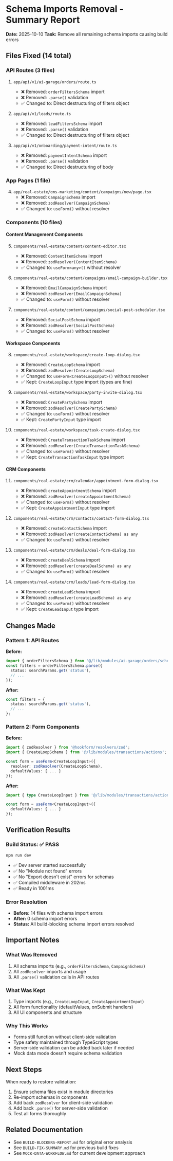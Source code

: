 # Schema Imports Removal - Summary Report

**Date:** 2025-10-10
**Task:** Remove all remaining schema imports causing build errors

## Files Fixed (14 total)

### API Routes (3 files)
1. `app/api/v1/ai-garage/orders/route.ts`
   - ❌ Removed: `orderFiltersSchema` import
   - ❌ Removed: `.parse()` validation
   - ✅ Changed to: Direct destructuring of filters object

2. `app/api/v1/leads/route.ts`
   - ❌ Removed: `leadFiltersSchema` import
   - ❌ Removed: `.parse()` validation
   - ✅ Changed to: Direct destructuring of filters object

3. `app/api/v1/onboarding/payment-intent/route.ts`
   - ❌ Removed: `paymentIntentSchema` import
   - ❌ Removed: `.parse()` validation
   - ✅ Changed to: Direct destructuring of body

### App Pages (1 file)
4. `app/real-estate/cms-marketing/content/campaigns/new/page.tsx`
   - ❌ Removed: `CampaignSchema` import
   - ❌ Removed: `zodResolver(CampaignSchema)`
   - ✅ Changed to: `useForm()` without resolver

### Components (10 files)

#### Content Management Components
5. `components/real-estate/content/content-editor.tsx`
   - ❌ Removed: `ContentItemSchema` import
   - ❌ Removed: `zodResolver(ContentItemSchema)`
   - ✅ Changed to: `useForm<any>()` without resolver

6. `components/real-estate/content/campaigns/email-campaign-builder.tsx`
   - ❌ Removed: `EmailCampaignSchema` import
   - ❌ Removed: `zodResolver(EmailCampaignSchema)`
   - ✅ Changed to: `useForm()` without resolver

7. `components/real-estate/content/campaigns/social-post-scheduler.tsx`
   - ❌ Removed: `SocialPostSchema` import
   - ❌ Removed: `zodResolver(SocialPostSchema)`
   - ✅ Changed to: `useForm()` without resolver

#### Workspace Components
8. `components/real-estate/workspace/create-loop-dialog.tsx`
   - ❌ Removed: `CreateLoopSchema` import
   - ❌ Removed: `zodResolver(CreateLoopSchema)`
   - ✅ Changed to: `useForm<CreateLoopInput>()` without resolver
   - ✅ Kept: `CreateLoopInput` type import (types are fine)

9. `components/real-estate/workspace/party-invite-dialog.tsx`
   - ❌ Removed: `CreatePartySchema` import
   - ❌ Removed: `zodResolver(CreatePartySchema)`
   - ✅ Changed to: `useForm()` without resolver
   - ✅ Kept: `CreatePartyInput` type import

10. `components/real-estate/workspace/task-create-dialog.tsx`
    - ❌ Removed: `CreateTransactionTaskSchema` import
    - ❌ Removed: `zodResolver(CreateTransactionTaskSchema)`
    - ✅ Changed to: `useForm()` without resolver
    - ✅ Kept: `CreateTransactionTaskInput` type import

#### CRM Components
11. `components/real-estate/crm/calendar/appointment-form-dialog.tsx`
    - ❌ Removed: `createAppointmentSchema` import
    - ❌ Removed: `zodResolver(createAppointmentSchema)`
    - ✅ Changed to: `useForm()` without resolver
    - ✅ Kept: `CreateAppointmentInput` type import

12. `components/real-estate/crm/contacts/contact-form-dialog.tsx`
    - ❌ Removed: `createContactSchema` import
    - ❌ Removed: `zodResolver(createContactSchema) as any`
    - ✅ Changed to: `useForm()` without resolver

13. `components/real-estate/crm/deals/deal-form-dialog.tsx`
    - ❌ Removed: `createDealSchema` import
    - ❌ Removed: `zodResolver(createDealSchema) as any`
    - ✅ Changed to: `useForm()` without resolver

14. `components/real-estate/crm/leads/lead-form-dialog.tsx`
    - ❌ Removed: `createLeadSchema` import
    - ❌ Removed: `zodResolver(createLeadSchema) as any`
    - ✅ Changed to: `useForm()` without resolver
    - ✅ Kept: `CreateLeadInput` type import

## Changes Made

### Pattern 1: API Routes
**Before:**
```typescript
import { orderFiltersSchema } from '@/lib/modules/ai-garage/orders/schemas';
const filters = orderFiltersSchema.parse({
  status: searchParams.get('status'),
  // ...
});
```

**After:**
```typescript
const filters = {
  status: searchParams.get('status'),
  // ...
};
```

### Pattern 2: Form Components
**Before:**
```typescript
import { zodResolver } from '@hookform/resolvers/zod';
import { CreateLoopSchema } from '@/lib/modules/transactions/actions';

const form = useForm<CreateLoopInput>({
  resolver: zodResolver(CreateLoopSchema),
  defaultValues: { ... }
});
```

**After:**
```typescript
import { type CreateLoopInput } from '@/lib/modules/transactions/actions';

const form = useForm<CreateLoopInput>({
  defaultValues: { ... }
});
```

## Verification Results

### Build Status: ✅ PASS
```bash
npm run dev
```
- ✅ Dev server started successfully
- ✅ No "Module not found" errors
- ✅ No "Export doesn't exist" errors for schemas
- ✅ Compiled middleware in 202ms
- ✅ Ready in 1001ms

### Error Resolution
- **Before:** 14 files with schema import errors
- **After:** 0 schema import errors
- **Status:** All build-blocking schema import errors resolved

## Important Notes

### What Was Removed
1. All schema imports (e.g., `orderFiltersSchema`, `CampaignSchema`)
2. All `zodResolver` imports and usage
3. All `.parse()` validation calls in API routes

### What Was Kept
1. Type imports (e.g., `CreateLoopInput`, `CreateAppointmentInput`)
2. All form functionality (defaultValues, onSubmit handlers)
3. All UI components and structure

### Why This Works
- Forms still function without client-side validation
- Type safety maintained through TypeScript types
- Server-side validation can be added back later if needed
- Mock data mode doesn't require schema validation

## Next Steps

When ready to restore validation:
1. Ensure schema files exist in module directories
2. Re-import schemas in components
3. Add back `zodResolver` for client-side validation
4. Add back `.parse()` for server-side validation
5. Test all forms thoroughly

## Related Documentation
- See `BUILD-BLOCKERS-REPORT.md` for original error analysis
- See `BUILD-FIX-SUMMARY.md` for previous build fixes
- See `MOCK-DATA-WORKFLOW.md` for current development approach
